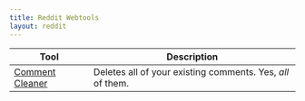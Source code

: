 ```yaml
---
title: Reddit Webtools
layout: reddit
---
```


Tool|Description
-|-
[Comment Cleaner](./delete_comments) | Deletes all of your existing comments. Yes, *all* of them.
